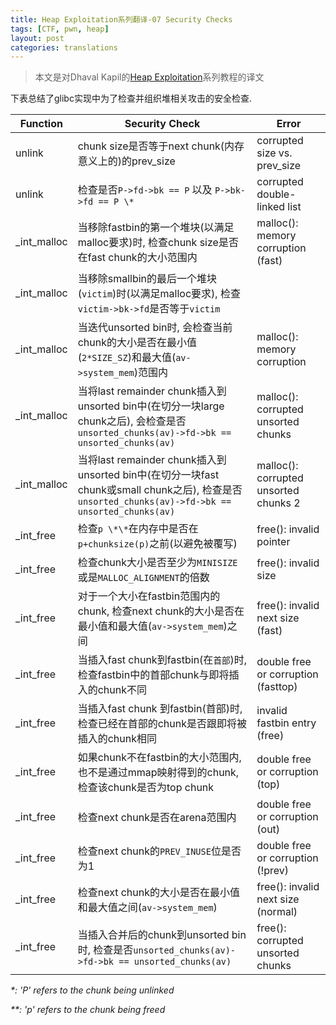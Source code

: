 ```yaml
---
title: Heap Exploitation系列翻译-07 Security Checks
tags: [CTF, pwn, heap]
layout: post
categories: translations
---
```



> 本文是对Dhaval Kapil的[Heap Exploitation](https://heap-exploitation.dhavalkapil.com/)系列教程的译文

下表总结了glibc实现中为了检查并组织堆相关攻击的安全检查.

| Function | Security Check | Error |
| --- | --- | --- |
| unlink | chunk size是否等于next chunk(内存意义上的)的prev_size | corrupted size vs. prev\_size |
| unlink | 检查是否`P->fd->bk == P` 以及 `P->bk->fd == P \*` | corrupted double-linked list |
| \_int\_malloc | 当移除fastbin的第一个堆块(以满足malloc要求)时, 检查chunk size是否在fast chunk的大小范围内 | malloc(): memory corruption (fast) |
| \_int\_malloc | 当移除smallbin的最后一个堆块(`victim`)时(以满足malloc要求), 检查`victim->bk->fd`是否等于`victim`|
| \_int\_malloc | 当迭代unsorted bin时, 会检查当前chunk的大小是否在最小值(`2*SIZE_SZ`)和最大值(`av->system_mem`)范围内| malloc(): memory corruption |
| \_int\_malloc | 当将last remainder chunk插入到unsorted bin中(在切分一块large chunk之后), 会检查是否`unsorted_chunks(av)->fd->bk == unsorted_chunks(av)` | malloc(): corrupted unsorted chunks |
| \_int\_malloc | 当将last remainder chunk插入到unsorted bin中(在切分一块fast chunk或small chunk之后), 检查是否`unsorted_chunks(av)->fd->bk == unsorted_chunks(av)` | malloc(): corrupted unsorted chunks 2 |
| \_int\_free | 检查`p \*\*`在内存中是否在`p+chunksize(p)`之前(以避免被覆写) | free(): invalid pointer |
| \_int\_free | 检查chunk大小是否至少为`MINISIZE`或是`MALLOC_ALIGNMENT`的倍数 | free(): invalid size |
| \_int\_free | 对于一个大小在fastbin范围内的chunk, 检查next chunk的大小是否在最小值和最大值(`av->system_mem`)之间 | free(): invalid next size (fast) |
| \_int\_free | 当插入fast chunk到fastbin(在`首部`)时, 检查fastbin中的首部chunk与即将插入的chunk不同 | double free or corruption (fasttop) |
| \_int\_free | 当插入fast chunk 到fastbin(首部)时, 检查已经在首部的chunk是否跟即将被插入的chunk相同 | invalid fastbin entry (free) |
| \_int\_free | 如果chunk不在fastbin的大小范围内, 也不是通过mmap映射得到的chunk, 检查该chunk是否为top chunk | double free or corruption (top) |
| \_int\_free | 检查next chunk是否在arena范围内 | double free or corruption (out) |
| \_int\_free | 检查next chunk的`PREV_INUSE`位是否为1 | double free or corruption (!prev) |
| \_int\_free | 检查next chunk的大小是否在最小值和最大值之间(`av->system_mem`) | free(): invalid next size (normal) |
| \_int\_free | 当插入合并后的chunk到unsorted bin时, 检查是否`unsorted_chunks(av)->fd->bk == unsorted_chunks(av)` | free(): corrupted unsorted chunks |

_\*: 'P' refers to the chunk being unlinked_

_\*\*: 'p' refers to the chunk being freed_
